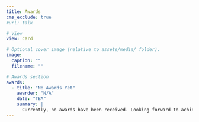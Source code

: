 ```yaml
---
title: Awards
cms_exclude: true
#url: talk

# View
view: card

# Optional cover image (relative to assets/media/ folder).
image:
  caption: ""
  filename: ""

# Awards section
awards:
  - title: "No Awards Yet"
    awarder: "N/A"
    date: "TBA"
    summary: |
      Currently, no awards have been received. Looking forward to achieving milestones and recognition in the future!
---
```


